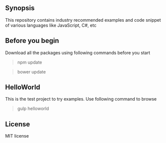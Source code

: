 ## Synopsis
This repository contains industry recommended examples and code snippet of various languages like JavaScript, C#, etc

## Before you begin
Download all the packages using following commands before you start
>npm update

>bower update

## HelloWorld
This is the test project to try examples. Use following command to browse
>gulp helloworld

## License
MIT license
